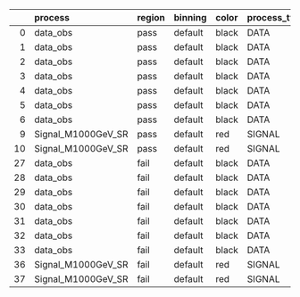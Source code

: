 |    | process            | region   | binning   | color   | process_type   |   scale | variation   | source_filename                                             | source_histname    | alias              | title           |   combine_idx |     lnN |   shapes | syst_type   | direction   | variation_alias   |
|---:|:-------------------|:---------|:----------|:--------|:---------------|--------:|:------------|:------------------------------------------------------------|:-------------------|:-------------------|:----------------|--------------:|--------:|---------:|:------------|:------------|:------------------|
|  0 | data_obs           | pass     | default   | black   | DATA           |       1 | RNN         | ./histograms_for_2DAlphabet_v4/EaDM_Cosmics_Data_SR.root    | hpass_RNNsyst_up   | Cosmics_Data_SR    | Cosmics_Data_SR |           nan | nan     |        1 | shapes      | Up          | RNNsyst           |
|  1 | data_obs           | pass     | default   | black   | DATA           |       1 | RNN         | ./histograms_for_2DAlphabet_v4/EaDM_Cosmics_Data_SR.root    | hpass_RNNsyst_down | Cosmics_Data_SR    | Cosmics_Data_SR |           nan | nan     |        1 | shapes      | Down        | RNNsyst           |
|  2 | data_obs           | pass     | default   | black   | DATA           |       1 | pT          | ./histograms_for_2DAlphabet_v4/EaDM_Cosmics_Data_SR.root    | hpass_pTsyst_up    | Cosmics_Data_SR    | Cosmics_Data_SR |           nan | nan     |        1 | shapes      | Up          | pTsyst            |
|  3 | data_obs           | pass     | default   | black   | DATA           |       1 | pT          | ./histograms_for_2DAlphabet_v4/EaDM_Cosmics_Data_SR.root    | hpass_pTsyst_down  | Cosmics_Data_SR    | Cosmics_Data_SR |           nan | nan     |        1 | shapes      | Down        | pTsyst            |
|  4 | data_obs           | pass     | default   | black   | DATA           |       1 | t0          | ./histograms_for_2DAlphabet_v4/EaDM_Cosmics_Data_SR.root    | hpass_t0syst_up    | Cosmics_Data_SR    | Cosmics_Data_SR |           nan | nan     |        1 | shapes      | Up          | t0syst            |
|  5 | data_obs           | pass     | default   | black   | DATA           |       1 | t0          | ./histograms_for_2DAlphabet_v4/EaDM_Cosmics_Data_SR.root    | hpass_t0syst_down  | Cosmics_Data_SR    | Cosmics_Data_SR |           nan | nan     |        1 | shapes      | Down        | t0syst            |
|  6 | data_obs           | pass     | default   | black   | DATA           |       1 | nominal     | ./histograms_for_2DAlphabet_v4/EaDM_Cosmics_Data_SR.root    | hpass              | Cosmics_Data_SR    | Cosmics_Data_SR |           nan | nan     |      nan | nan         | nan         | nan               |
|  9 | Signal_M1000GeV_SR | pass     | default   | red     | SIGNAL         |       1 | lumi        | ./histograms_for_2DAlphabet_v4/EaDM_Signal_M1000GeV_SR.root | hpass              | Signal_M1000GeV_SR | DM signal       |           nan |   1.001 |      nan | lnN         | nan         | nan               |
| 10 | Signal_M1000GeV_SR | pass     | default   | red     | SIGNAL         |       1 | nominal     | ./histograms_for_2DAlphabet_v4/EaDM_Signal_M1000GeV_SR.root | hpass              | Signal_M1000GeV_SR | DM signal       |           nan | nan     |      nan | nan         | nan         | nan               |
| 27 | data_obs           | fail     | default   | black   | DATA           |       1 | RNN         | ./histograms_for_2DAlphabet_v4/EaDM_Cosmics_Data_SR.root    | hfail_RNNsyst_up   | Cosmics_Data_SR    | Cosmics_Data_SR |           nan | nan     |        1 | shapes      | Up          | RNNsyst           |
| 28 | data_obs           | fail     | default   | black   | DATA           |       1 | RNN         | ./histograms_for_2DAlphabet_v4/EaDM_Cosmics_Data_SR.root    | hfail_RNNsyst_down | Cosmics_Data_SR    | Cosmics_Data_SR |           nan | nan     |        1 | shapes      | Down        | RNNsyst           |
| 29 | data_obs           | fail     | default   | black   | DATA           |       1 | pT          | ./histograms_for_2DAlphabet_v4/EaDM_Cosmics_Data_SR.root    | hfail_pTsyst_up    | Cosmics_Data_SR    | Cosmics_Data_SR |           nan | nan     |        1 | shapes      | Up          | pTsyst            |
| 30 | data_obs           | fail     | default   | black   | DATA           |       1 | pT          | ./histograms_for_2DAlphabet_v4/EaDM_Cosmics_Data_SR.root    | hfail_pTsyst_down  | Cosmics_Data_SR    | Cosmics_Data_SR |           nan | nan     |        1 | shapes      | Down        | pTsyst            |
| 31 | data_obs           | fail     | default   | black   | DATA           |       1 | t0          | ./histograms_for_2DAlphabet_v4/EaDM_Cosmics_Data_SR.root    | hfail_t0syst_up    | Cosmics_Data_SR    | Cosmics_Data_SR |           nan | nan     |        1 | shapes      | Up          | t0syst            |
| 32 | data_obs           | fail     | default   | black   | DATA           |       1 | t0          | ./histograms_for_2DAlphabet_v4/EaDM_Cosmics_Data_SR.root    | hfail_t0syst_down  | Cosmics_Data_SR    | Cosmics_Data_SR |           nan | nan     |        1 | shapes      | Down        | t0syst            |
| 33 | data_obs           | fail     | default   | black   | DATA           |       1 | nominal     | ./histograms_for_2DAlphabet_v4/EaDM_Cosmics_Data_SR.root    | hfail              | Cosmics_Data_SR    | Cosmics_Data_SR |           nan | nan     |      nan | nan         | nan         | nan               |
| 36 | Signal_M1000GeV_SR | fail     | default   | red     | SIGNAL         |       1 | lumi        | ./histograms_for_2DAlphabet_v4/EaDM_Signal_M1000GeV_SR.root | hfail              | Signal_M1000GeV_SR | DM signal       |           nan |   1.001 |      nan | lnN         | nan         | nan               |
| 37 | Signal_M1000GeV_SR | fail     | default   | red     | SIGNAL         |       1 | nominal     | ./histograms_for_2DAlphabet_v4/EaDM_Signal_M1000GeV_SR.root | hfail              | Signal_M1000GeV_SR | DM signal       |           nan | nan     |      nan | nan         | nan         | nan               |
